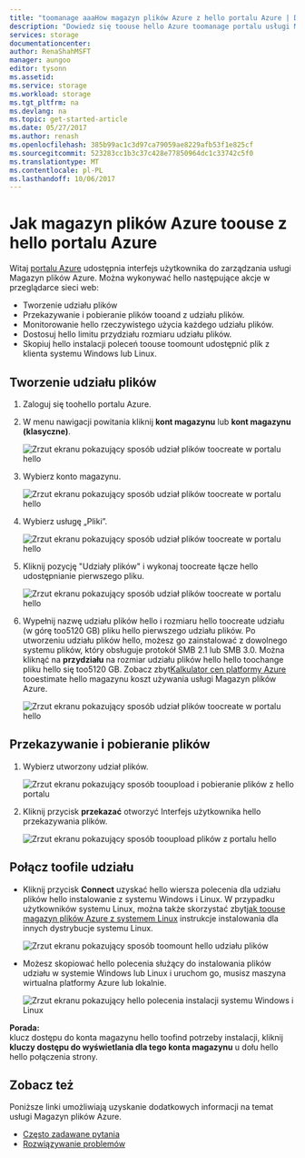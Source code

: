 ```yaml
---
title: "toomanage aaaHow magazyn plików Azure z hello portalu Azure | Dokumentacja firmy Microsoft"
description: "Dowiedz się toouse hello Azure toomanage portalu usługi Magazyn plików Azure."
services: storage
documentationcenter: 
author: RenaShahMSFT
manager: aungoo
editor: tysonn
ms.assetid: 
ms.service: storage
ms.workload: storage
ms.tgt_pltfrm: na
ms.devlang: na
ms.topic: get-started-article
ms.date: 05/27/2017
ms.author: renash
ms.openlocfilehash: 385b99ac1c3d97ca79059ae8229afb53f1e825cf
ms.sourcegitcommit: 523283cc1b3c37c428e77850964dc1c33742c5f0
ms.translationtype: MT
ms.contentlocale: pl-PL
ms.lasthandoff: 10/06/2017
---
```

# <a name="how-toouse-azure-file-storage-from-hello-azure-portal"></a>Jak magazyn plików Azure toouse z hello portalu Azure
Witaj [portalu Azure](https://portal.azure.com) udostępnia interfejs użytkownika do zarządzania usługi Magazyn plików Azure. Można wykonywać hello następujące akcje w przeglądarce sieci web:

* Tworzenie udziału plików
* Przekazywanie i pobieranie plików tooand z udziału plików.
* Monitorowanie hello rzeczywistego użycia każdego udziału plików.
* Dostosuj hello limitu przydziału rozmiaru udziału plików.
* Skopiuj hello instalacji poleceń toouse toomount udostępnić plik z klienta systemu Windows lub Linux.

## <a name="create-file-share"></a>Tworzenie udziału plików
1. Zaloguj się toohello portalu Azure.
2. W menu nawigacji powitania kliknij **kont magazynu** lub **kont magazynu (klasyczne)**.
    
    ![Zrzut ekranu pokazujący sposób udział plików toocreate w portalu hello](media/storage-file-how-to-use-files-portal/use-files-portal-create-file-share1.png)

3. Wybierz konto magazynu.

    ![Zrzut ekranu pokazujący sposób udział plików toocreate w portalu hello](media/storage-file-how-to-use-files-portal/use-files-portal-create-file-share2.png)

4. Wybierz usługę „Pliki”.

    ![Zrzut ekranu pokazujący sposób udział plików toocreate w portalu hello](media/storage-file-how-to-use-files-portal/use-files-portal-create-file-share3.png)

5. Kliknij pozycję "Udziały plików" i wykonaj toocreate łącze hello udostępnianie pierwszego pliku.

    ![Zrzut ekranu pokazujący sposób udział plików toocreate w portalu hello](media/storage-file-how-to-use-files-portal/use-files-portal-create-file-share4.png)

6. Wypełnij nazwę udziału plików hello i rozmiaru hello toocreate udziału (w górę too5120 GB) pliku hello pierwszego udziału plików. Po utworzeniu udziału plików hello, możesz go zainstalować z dowolnego systemu plików, który obsługuje protokół SMB 2.1 lub SMB 3.0. Można kliknąć na **przydziału** na rozmiar udziału plików hello hello toochange pliku hello się too5120 GB. Zobacz zbyt[Kalkulator cen platformy Azure](https://azure.microsoft.com/pricing/calculator/) tooestimate hello magazynu koszt używania usługi Magazyn plików Azure.

    ![Zrzut ekranu pokazujący sposób udział plików toocreate w portalu hello](media/storage-file-how-to-use-files-portal/use-files-portal-create-file-share5.png)

## <a name="upload-and-download-files"></a>Przekazywanie i pobieranie plików
1. Wybierz utworzony udział plików.

    ![Zrzut ekranu pokazujący sposób tooupload i pobieranie plików z hello portalu](media/storage-file-how-to-use-files-portal/use-files-portal-upload-file1.png)

2. Kliknij przycisk **przekazać** otworzyć Interfejs użytkownika hello przekazywania plików.

    ![Zrzut ekranu pokazujący sposób tooupload plików z portalu hello](media/storage-file-how-to-use-files-portal/use-files-portal-upload-file2.png)

## <a name="connect-toofile-share"></a>Połącz toofile udziału
-  Kliknij przycisk **Connect** uzyskać hello wiersza polecenia dla udziału plików hello instalowanie z systemu Windows i Linux. W przypadku użytkowników systemu Linux, można także skorzystać zbyt[jak toouse magazyn plików Azure z systemem Linux](storage-how-to-use-files-linux.md) instrukcje instalowania dla innych dystrybucje systemu Linux.

    ![Zrzut ekranu pokazujący sposób toomount hello udziału plików](media/storage-file-how-to-use-files-portal/use-files-portal-connect.png)
-  Możesz skopiować hello polecenia służący do instalowania plików udziału w systemie Windows lub Linux i uruchom go, musisz maszyna wirtualna platformy Azure lub lokalnie.

    ![Zrzut ekranu pokazujący hello polecenia instalacji systemu Windows i Linux](media/storage-file-how-to-use-files-portal/use-files-portal-show-mount-commands.png)

**Porada:**  
klucz dostępu do konta magazynu hello toofind potrzeby instalacji, kliknij **kluczy dostępu do wyświetlania dla tego konta magazynu** u dołu hello hello połączenia strony.

## <a name="see-also"></a>Zobacz też
Poniższe linki umożliwiają uzyskanie dodatkowych informacji na temat usługi Magazyn plików Azure.

* [Często zadawane pytania](storage-files-faq.md)
* [Rozwiązywanie problemów](storage-troubleshoot-file-connection-problems.md)